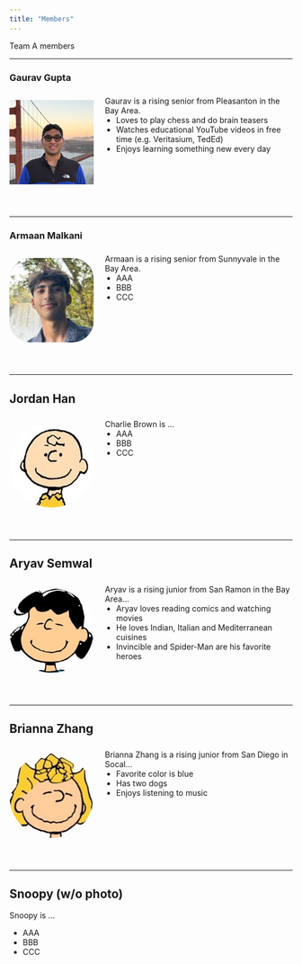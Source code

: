 ```yaml
---
title: "Members"
---
```

<style>
@media (max-width: 600px) {
  .member-block {
    flex-direction: column !important;
    align-items: center !important;
    text-align: center;
  }
  .member-block img {
    margin-bottom: 10px;
  }
}
</style>

Team A members

---

### Gaurav Gupta

<div class="member-block" style="display: flex; align-items: flex-start; gap: 20px; flex-wrap: wrap; margin-bottom: 40px;">

  <img src="gauravgupta.jpg"
       alt="Gaurav"
       style="width: 150px; height: 150px; object-fit: cover; border-radius: 0%; object-position: center; flex-shrink: 0;">

  <div style="flex: 1; text-align: left;">
    <p style="margin: 0; padding-top: 0.5em;">
      Gaurav is a rising senior from Pleasanton in the Bay Area.
    </p>
    <ul style="margin: 0; padding-left: 20px;">
      <li>Loves to play chess and do brain teasers</li>
      <li>Watches educational YouTube videos in free time (e.g. Veritasium, TedEd)</li>
      <li>Enjoys learning something new every day</li>
    </ul>
  </div>

</div>

---

### Armaan Malkani

<div class="member-block" style="display: flex; align-items: flex-start; gap: 20px; flex-wrap: wrap; margin-bottom: 40px;">

  <img src="armaan.png"
       alt="Armaan"
       style="width: 150px; height: 150px; object-fit: cover; border-radius: 25%; object-position: center; flex-shrink: 0;">

  <div style="flex: 1; text-align: left;">
    <p style="margin: 0; padding-top: 0.5em;">
      Armaan is a rising senior from Sunnyvale in the Bay Area. 
    </p>
    <ul style="margin: 0; padding-left: 20px;">
      <li>AAA</li>
      <li>BBB</li>
      <li>CCC</li>
    </ul>
  </div>

</div>

---

## Jordan Han

<div class="member-block" style="display: flex; align-items: flex-start; gap: 20px; flex-wrap: wrap; margin-bottom: 40px;">

  <img src="charlie.jpeg"
       alt="Charlie Brown"
       style="width: 150px; height: 150px; object-fit: cover; border-radius: 50%; object-position: center; flex-shrink: 0;">

  <div style="flex: 1; text-align: left;">
    <p style="margin: 0; padding-top: 0.5em;">
      Charlie Brown is ...
    </p>
    <ul style="margin: 0; padding-left: 20px;">
      <li>AAA</li>
      <li>BBB</li>
      <li>CCC</li>
    </ul>
  </div>
  
</div>

---

## Aryav Semwal

<div class="member-block" style="display: flex; align-items: flex-start; gap: 20px; flex-wrap: wrap; margin-bottom: 40px;">

  <img src="lucy.jpeg"
       alt="Lucy Van Pelt"
       style="width: 150px; height: 150px; object-fit: cover; border-radius: 50%; object-position: center; flex-shrink: 0;">

  <div style="flex: 1; text-align: left;">
    <p style="margin: 0; padding-top: 0.5em;">
      Aryav is a rising junior from San Ramon in the Bay Area...
    </p>
    <ul style="margin: 0; padding-left: 20px;">
      <li>Aryav loves reading comics and watching movies</li>
      <li>He loves Indian, Italian and Mediterranean cuisines</li>
      <li>Invincible and Spider-Man are his favorite heroes</li>
    </ul>
  </div>
  
</div>

---

## Brianna Zhang

<div class="member-block" style="display: flex; align-items: flex-start; gap: 20px; flex-wrap: wrap; margin-bottom: 40px;">

  <img src="sally.jpeg"
       alt="Sally Brown"
       style="width: 150px; height: 150px; object-fit: cover; border-radius: 50%; object-position: center; flex-shrink: 0;">

  <div style="flex: 1; text-align: left;">
    <p style="margin: 0; padding-top: 0.5em;">
      Brianna Zhang is a rising junior from San Diego in Socal...
    </p>
    <ul style="margin: 0; padding-left: 20px;">
      <li>Favorite color is blue</li>
      <li>Has two dogs</li>
      <li>Enjoys listening to music</li>
    </ul>
  </div>
  
</div>

---

## Snoopy (w/o photo)

Snoopy is ...

- AAA
- BBB
- CCC
